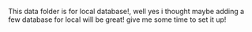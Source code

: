 This data folder is for local database!, well yes i thought maybe adding a few database for local will be great! give me some time to set it up! 